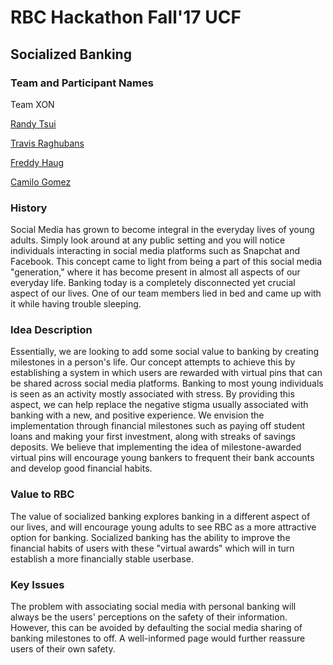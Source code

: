 # **RBC Hackathon Fall'17 UCF**

## **Socialized Banking** 
 
### **Team and Participant Names** 

Team XON

[Randy Tsui](https://github.com/jawyuhz)

[Travis Raghubans](https://github.com/traghubans)

[Freddy Haug](https://github.com/Haugf)

[Camilo Gomez](https://github.com/cgomez4)
 
### **History** 

Social Media has grown to become integral in the everyday lives of young adults. Simply look around at any public setting and you will notice individuals interacting in social media platforms such as Snapchat and Facebook. This concept came to light from being a part of this social media "generation," where it has become present in almost all aspects of our everyday life. Banking today is a completely disconnected yet crucial aspect of our lives. One of our team members lied in bed and came up with it while having trouble sleeping. 
 
 
 
### **Idea Description** 

Essentially, we are looking to add some social value to banking by creating milestones in a person's life. Our concept attempts to achieve this by establishing a system in which users are rewarded with virtual pins that can be shared across social media platforms. Banking to most young individuals is seen as an activity mostly associated with stress. By providing this aspect, we can help replace the negative stigma usually associated with banking with a new, and positive experience. We envision the implementation through financial milestones such as paying off student loans and making your first investment, along with streaks of savings deposits. We believe that implementing the idea of milestone-awarded virtual pins will encourage young bankers to frequent their bank accounts and develop good financial habits. 
 
 
### **Value to RBC** 

The value of socialized banking explores banking in a different aspect of our lives, and will encourage young adults to see RBC as a more attractive option for banking. Socialized banking has the ability to improve the financial habits of users with these "virtual awards" which will in turn establish a more financially stable userbase. 
 
 
### **Key Issues** 

The problem with associating social media with personal banking will always be the users' perceptions on the safety of their information. However, this can be avoided by defaulting the social media sharing of banking milestones to off. A well-informed page would further reassure users of their own safety. 
 
 
